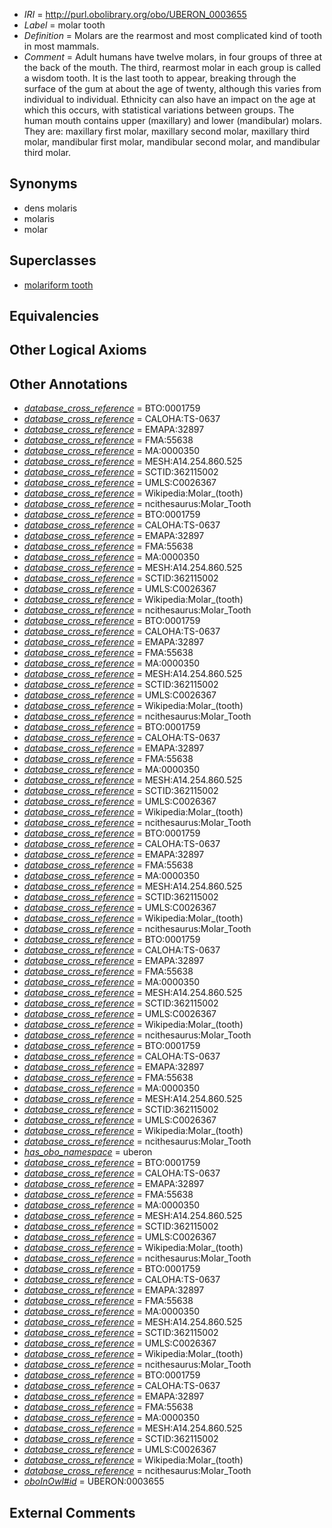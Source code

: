 * *IRI* = http://purl.obolibrary.org/obo/UBERON_0003655
 * *Label* = molar tooth
 * *Definition* = Molars are the rearmost and most complicated kind of tooth in most mammals.
 * *Comment* = Adult humans have twelve molars, in four groups of three at the back of the mouth. The third, rearmost molar in each group is called a wisdom tooth. It is the last tooth to appear, breaking through the surface of the gum at about the age of twenty, although this varies from individual to individual. Ethnicity can also have an impact on the age at which this occurs, with statistical variations between groups. The human mouth contains upper (maxillary) and lower (mandibular) molars. They are: maxillary first molar, maxillary second molar, maxillary third molar, mandibular first molar, mandibular second molar, and mandibular third molar.

## Synonyms

 * dens molaris
 * molaris
 * molar

## Superclasses

 * [molariform tooth](../../UBERON/64/UBERON_0013164.md)

## Equivalencies


## Other Logical Axioms


## Other Annotations

 * *[database_cross_reference](../../ef/oboInOwl#hasDbXref.md)* = BTO:0001759
 * *[database_cross_reference](../../ef/oboInOwl#hasDbXref.md)* = CALOHA:TS-0637
 * *[database_cross_reference](../../ef/oboInOwl#hasDbXref.md)* = EMAPA:32897
 * *[database_cross_reference](../../ef/oboInOwl#hasDbXref.md)* = FMA:55638
 * *[database_cross_reference](../../ef/oboInOwl#hasDbXref.md)* = MA:0000350
 * *[database_cross_reference](../../ef/oboInOwl#hasDbXref.md)* = MESH:A14.254.860.525
 * *[database_cross_reference](../../ef/oboInOwl#hasDbXref.md)* = SCTID:362115002
 * *[database_cross_reference](../../ef/oboInOwl#hasDbXref.md)* = UMLS:C0026367
 * *[database_cross_reference](../../ef/oboInOwl#hasDbXref.md)* = Wikipedia:Molar_(tooth)
 * *[database_cross_reference](../../ef/oboInOwl#hasDbXref.md)* = ncithesaurus:Molar_Tooth
 * *[database_cross_reference](../../ef/oboInOwl#hasDbXref.md)* = BTO:0001759
 * *[database_cross_reference](../../ef/oboInOwl#hasDbXref.md)* = CALOHA:TS-0637
 * *[database_cross_reference](../../ef/oboInOwl#hasDbXref.md)* = EMAPA:32897
 * *[database_cross_reference](../../ef/oboInOwl#hasDbXref.md)* = FMA:55638
 * *[database_cross_reference](../../ef/oboInOwl#hasDbXref.md)* = MA:0000350
 * *[database_cross_reference](../../ef/oboInOwl#hasDbXref.md)* = MESH:A14.254.860.525
 * *[database_cross_reference](../../ef/oboInOwl#hasDbXref.md)* = SCTID:362115002
 * *[database_cross_reference](../../ef/oboInOwl#hasDbXref.md)* = UMLS:C0026367
 * *[database_cross_reference](../../ef/oboInOwl#hasDbXref.md)* = Wikipedia:Molar_(tooth)
 * *[database_cross_reference](../../ef/oboInOwl#hasDbXref.md)* = ncithesaurus:Molar_Tooth
 * *[database_cross_reference](../../ef/oboInOwl#hasDbXref.md)* = BTO:0001759
 * *[database_cross_reference](../../ef/oboInOwl#hasDbXref.md)* = CALOHA:TS-0637
 * *[database_cross_reference](../../ef/oboInOwl#hasDbXref.md)* = EMAPA:32897
 * *[database_cross_reference](../../ef/oboInOwl#hasDbXref.md)* = FMA:55638
 * *[database_cross_reference](../../ef/oboInOwl#hasDbXref.md)* = MA:0000350
 * *[database_cross_reference](../../ef/oboInOwl#hasDbXref.md)* = MESH:A14.254.860.525
 * *[database_cross_reference](../../ef/oboInOwl#hasDbXref.md)* = SCTID:362115002
 * *[database_cross_reference](../../ef/oboInOwl#hasDbXref.md)* = UMLS:C0026367
 * *[database_cross_reference](../../ef/oboInOwl#hasDbXref.md)* = Wikipedia:Molar_(tooth)
 * *[database_cross_reference](../../ef/oboInOwl#hasDbXref.md)* = ncithesaurus:Molar_Tooth
 * *[database_cross_reference](../../ef/oboInOwl#hasDbXref.md)* = BTO:0001759
 * *[database_cross_reference](../../ef/oboInOwl#hasDbXref.md)* = CALOHA:TS-0637
 * *[database_cross_reference](../../ef/oboInOwl#hasDbXref.md)* = EMAPA:32897
 * *[database_cross_reference](../../ef/oboInOwl#hasDbXref.md)* = FMA:55638
 * *[database_cross_reference](../../ef/oboInOwl#hasDbXref.md)* = MA:0000350
 * *[database_cross_reference](../../ef/oboInOwl#hasDbXref.md)* = MESH:A14.254.860.525
 * *[database_cross_reference](../../ef/oboInOwl#hasDbXref.md)* = SCTID:362115002
 * *[database_cross_reference](../../ef/oboInOwl#hasDbXref.md)* = UMLS:C0026367
 * *[database_cross_reference](../../ef/oboInOwl#hasDbXref.md)* = Wikipedia:Molar_(tooth)
 * *[database_cross_reference](../../ef/oboInOwl#hasDbXref.md)* = ncithesaurus:Molar_Tooth
 * *[database_cross_reference](../../ef/oboInOwl#hasDbXref.md)* = BTO:0001759
 * *[database_cross_reference](../../ef/oboInOwl#hasDbXref.md)* = CALOHA:TS-0637
 * *[database_cross_reference](../../ef/oboInOwl#hasDbXref.md)* = EMAPA:32897
 * *[database_cross_reference](../../ef/oboInOwl#hasDbXref.md)* = FMA:55638
 * *[database_cross_reference](../../ef/oboInOwl#hasDbXref.md)* = MA:0000350
 * *[database_cross_reference](../../ef/oboInOwl#hasDbXref.md)* = MESH:A14.254.860.525
 * *[database_cross_reference](../../ef/oboInOwl#hasDbXref.md)* = SCTID:362115002
 * *[database_cross_reference](../../ef/oboInOwl#hasDbXref.md)* = UMLS:C0026367
 * *[database_cross_reference](../../ef/oboInOwl#hasDbXref.md)* = Wikipedia:Molar_(tooth)
 * *[database_cross_reference](../../ef/oboInOwl#hasDbXref.md)* = ncithesaurus:Molar_Tooth
 * *[database_cross_reference](../../ef/oboInOwl#hasDbXref.md)* = BTO:0001759
 * *[database_cross_reference](../../ef/oboInOwl#hasDbXref.md)* = CALOHA:TS-0637
 * *[database_cross_reference](../../ef/oboInOwl#hasDbXref.md)* = EMAPA:32897
 * *[database_cross_reference](../../ef/oboInOwl#hasDbXref.md)* = FMA:55638
 * *[database_cross_reference](../../ef/oboInOwl#hasDbXref.md)* = MA:0000350
 * *[database_cross_reference](../../ef/oboInOwl#hasDbXref.md)* = MESH:A14.254.860.525
 * *[database_cross_reference](../../ef/oboInOwl#hasDbXref.md)* = SCTID:362115002
 * *[database_cross_reference](../../ef/oboInOwl#hasDbXref.md)* = UMLS:C0026367
 * *[database_cross_reference](../../ef/oboInOwl#hasDbXref.md)* = Wikipedia:Molar_(tooth)
 * *[database_cross_reference](../../ef/oboInOwl#hasDbXref.md)* = ncithesaurus:Molar_Tooth
 * *[database_cross_reference](../../ef/oboInOwl#hasDbXref.md)* = BTO:0001759
 * *[database_cross_reference](../../ef/oboInOwl#hasDbXref.md)* = CALOHA:TS-0637
 * *[database_cross_reference](../../ef/oboInOwl#hasDbXref.md)* = EMAPA:32897
 * *[database_cross_reference](../../ef/oboInOwl#hasDbXref.md)* = FMA:55638
 * *[database_cross_reference](../../ef/oboInOwl#hasDbXref.md)* = MA:0000350
 * *[database_cross_reference](../../ef/oboInOwl#hasDbXref.md)* = MESH:A14.254.860.525
 * *[database_cross_reference](../../ef/oboInOwl#hasDbXref.md)* = SCTID:362115002
 * *[database_cross_reference](../../ef/oboInOwl#hasDbXref.md)* = UMLS:C0026367
 * *[database_cross_reference](../../ef/oboInOwl#hasDbXref.md)* = Wikipedia:Molar_(tooth)
 * *[database_cross_reference](../../ef/oboInOwl#hasDbXref.md)* = ncithesaurus:Molar_Tooth
 * *[has_obo_namespace](../../ce/oboInOwl#hasOBONamespace.md)* = uberon
 * *[database_cross_reference](../../ef/oboInOwl#hasDbXref.md)* = BTO:0001759
 * *[database_cross_reference](../../ef/oboInOwl#hasDbXref.md)* = CALOHA:TS-0637
 * *[database_cross_reference](../../ef/oboInOwl#hasDbXref.md)* = EMAPA:32897
 * *[database_cross_reference](../../ef/oboInOwl#hasDbXref.md)* = FMA:55638
 * *[database_cross_reference](../../ef/oboInOwl#hasDbXref.md)* = MA:0000350
 * *[database_cross_reference](../../ef/oboInOwl#hasDbXref.md)* = MESH:A14.254.860.525
 * *[database_cross_reference](../../ef/oboInOwl#hasDbXref.md)* = SCTID:362115002
 * *[database_cross_reference](../../ef/oboInOwl#hasDbXref.md)* = UMLS:C0026367
 * *[database_cross_reference](../../ef/oboInOwl#hasDbXref.md)* = Wikipedia:Molar_(tooth)
 * *[database_cross_reference](../../ef/oboInOwl#hasDbXref.md)* = ncithesaurus:Molar_Tooth
 * *[database_cross_reference](../../ef/oboInOwl#hasDbXref.md)* = BTO:0001759
 * *[database_cross_reference](../../ef/oboInOwl#hasDbXref.md)* = CALOHA:TS-0637
 * *[database_cross_reference](../../ef/oboInOwl#hasDbXref.md)* = EMAPA:32897
 * *[database_cross_reference](../../ef/oboInOwl#hasDbXref.md)* = FMA:55638
 * *[database_cross_reference](../../ef/oboInOwl#hasDbXref.md)* = MA:0000350
 * *[database_cross_reference](../../ef/oboInOwl#hasDbXref.md)* = MESH:A14.254.860.525
 * *[database_cross_reference](../../ef/oboInOwl#hasDbXref.md)* = SCTID:362115002
 * *[database_cross_reference](../../ef/oboInOwl#hasDbXref.md)* = UMLS:C0026367
 * *[database_cross_reference](../../ef/oboInOwl#hasDbXref.md)* = Wikipedia:Molar_(tooth)
 * *[database_cross_reference](../../ef/oboInOwl#hasDbXref.md)* = ncithesaurus:Molar_Tooth
 * *[database_cross_reference](../../ef/oboInOwl#hasDbXref.md)* = BTO:0001759
 * *[database_cross_reference](../../ef/oboInOwl#hasDbXref.md)* = CALOHA:TS-0637
 * *[database_cross_reference](../../ef/oboInOwl#hasDbXref.md)* = EMAPA:32897
 * *[database_cross_reference](../../ef/oboInOwl#hasDbXref.md)* = FMA:55638
 * *[database_cross_reference](../../ef/oboInOwl#hasDbXref.md)* = MA:0000350
 * *[database_cross_reference](../../ef/oboInOwl#hasDbXref.md)* = MESH:A14.254.860.525
 * *[database_cross_reference](../../ef/oboInOwl#hasDbXref.md)* = SCTID:362115002
 * *[database_cross_reference](../../ef/oboInOwl#hasDbXref.md)* = UMLS:C0026367
 * *[database_cross_reference](../../ef/oboInOwl#hasDbXref.md)* = Wikipedia:Molar_(tooth)
 * *[database_cross_reference](../../ef/oboInOwl#hasDbXref.md)* = ncithesaurus:Molar_Tooth
 * *[oboInOwl#id](../../id/oboInOwl#id.md)* = UBERON:0003655

## External Comments

